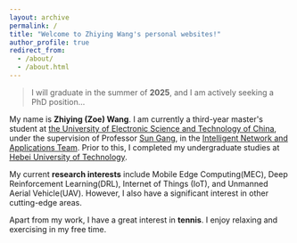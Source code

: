 ```yaml
---
layout: archive
permalink: /
title: "Welcome to Zhiying Wang's personal websites!"
author_profile: true
redirect_from: 
  - /about/
  - /about.html
---
```


> I will graduate in the summer of **2025**, and I am actively seeking a PhD position...

My name is **Zhiying (Zoe) Wang**. I am currently a third-year master's student at [the University of Electronic Science and Technology of China](https://en.uestc.edu.cn/), under the supervision of Professor [Sun Gang](https://scholar.google.com/citations?hl=en&user=aUPwLyYAAAAJ&view_op=list_works&sortby=pubdate), in the [Intelligent Network and Applications Team](https://www.sice.uestc.edu.cn/kxyj/kytd/wlgcx/zhwljyytd.htm#). Prior to this, I completed my undergraduate studies at [Hebei University of Technology](https://eweb.hebut.edu.cn/).

My current **research interests** include Mobile Edge Computing(MEC), Deep Reinforcement Learning(DRL), Internet of Things (IoT), and Unmanned Aerial Vehicle(UAV). However, I also have a significant interest in other cutting-edge areas.

Apart from my work, I have a great interest in **tennis**. I enjoy relaxing and exercising in my free time.
